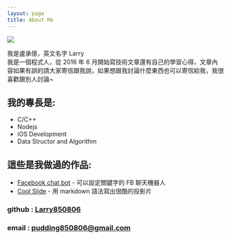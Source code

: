 ```yaml
---
layout: page
title: About Me
---
```


![](https://avatars0.githubusercontent.com/u/10403741?v=3&s=300)
<p class="message">
我是盧承億，英文名字 Larry<br>
我是一個程式人，從 2016 年 6 月開始寫技術文章還有自己的學習心得，文章內容如果有誤的請大家寄信跟我說，如果想跟我討論什麼東西也可以寄信給我，我很喜歡跟別人討論~
</p>

## 我的專長是:

- C/C++
- Nodejs
- iOS Development
- Data Structor and Algorithm


## 這些是我做過的作品:

- [Facebook chat bot](https://github.com/Larry850806/facebook-chat-bot) - 可以設定關鍵字的 FB 聊天機器人
- [Cool Slide](https://github.com/CoolSlide/cool-slide) - 用 markdown 語法寫出很酷的投影片


### github : [Larry850806](https://github.com/Larry850806)
### email : [pudding850806@gmail.com](mailto:pudding850806@gmail.com)
